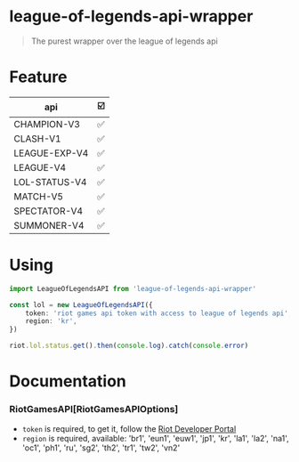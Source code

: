 # league-of-legends-api-wrapper

> The purest wrapper over the league of legends api

# Feature

| api           | ☑️  |
| ------------- | --- |
| CHAMPION-V3   | ✅  |
| CLASH-V1      | ✅  |
| LEAGUE-EXP-V4 | ✅  |
| LEAGUE-V4     | ✅  |
| LOL-STATUS-V4 | ✅  |
| MATCH-V5      | ✅  |
| SPECTATOR-V4  | ✅  |
| SUMMONER-V4   | ✅  |

# Using

```typescript
import LeagueOfLegendsAPI from 'league-of-legends-api-wrapper'

const lol = new LeagueOfLegendsAPI({
    token: 'riot games api token with access to league of legends api',
    region: 'kr',
})

riot.lol.status.get().then(console.log).catch(console.error)
```

# Documentation

### RiotGamesAPI[RiotGamesAPIOptions]

-   `token` is required, to get it, follow the [Riot Developer Portal](https://developer.riotgames.com)
-   `region` is required, available: 'br1', 'eun1', 'euw1', 'jp1', 'kr', 'la1', 'la2', 'na1', 'oc1', 'ph1', 'ru', 'sg2', 'th2', 'tr1', 'tw2', 'vn2'

